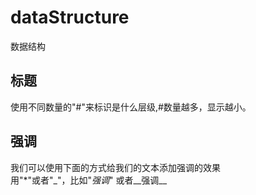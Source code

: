 # dataStructure
数据结构
## 标题
使用不同数量的"#"来标识是什么层级,#数量越多，显示越小。
## 强调
我们可以使用下面的方式给我们的文本添加强调的效果
</br>
用"*"或者"_"，比如"*强调*" 或者__强调__


